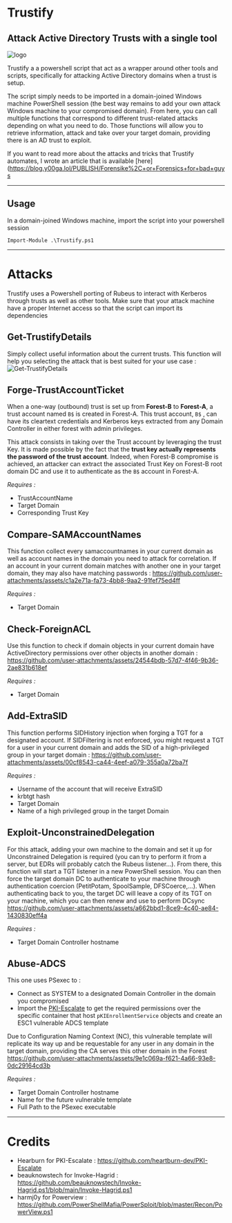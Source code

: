 # Trustify
## Attack Active Directory Trusts with a single tool

![logo](https://github.com/user-attachments/assets/59ecc4ad-ef36-4e4a-9499-e8b8d893d407)

Trustify a a powershell script that act as a wrapper around other tools and scripts, specifically for attacking Active Directory domains when a trust is setup.

The script simply needs to be imported in a domain-joined Windows machine PowerShell session (the best way remains to add your own attack Windows machine to your compromised domain). From here, you can call multiple functions that correspond to different trust-related attacks depending on what you need to do. Those functions will allow you to retrieve information, attack and take over your target domain, providing there is an AD trust to exploit.

If you want to read more about the attacks and tricks that Trustify automates, I wrote an article that is available [here](https://blog.y00ga.lol/PUBLISH/Forensike%2C+or+Forensics+for+bad+guys

----------

## Usage

In a domain-joined Windows machine, import the script into your powershell session
````
Import-Module .\Trustify.ps1
````

-------------
# Attacks 

Trustify uses a Powershell porting of Rubeus to interact with Kerberos through trusts as well as other tools. Make sure that your attack machine have a proper Internet access so that the script can import its dependencies

## Get-TrustifyDetails
Simply collect useful information about the current trusts. This function will help you selecting the attack that is best suited for your use case :
![Get-TrustifyDetails](https://github.com/user-attachments/assets/f3fcd181-5fab-449c-98f3-203209c7ae41)


## Forge-TrustAccountTicket
When a one-way (outbound) trust is set up from **Forest-B** to **Forest-A**, a trust account named ``B$`` is created in Forest-A. This trust account, ``B$`` , can have its cleartext credentials and Kerberos keys extracted from any Domain Controller in either forest with admin privileges.

This attack consists in taking over the Trust account by leveraging the trust Key. It is made possible by the fact that the **trust key actually represents the password of the trust account**. Indeed, when Forest-B compromise is achieved, an attacker can extract the associated Trust Key on Forest-B root domain DC and use it to authenticate as the ``B$`` account in Forest-A.

_Requires :_
- TrustAccountName
- Target Domain
- Corresponding Trust Key


## Compare-SAMAccountNames
This function collect every samaccountnames in your current domain as well as account names in the domain you need to attack for correlation. If an account in your current domain matches with another one in your target domain, they may also have matching passwords :
https://github.com/user-attachments/assets/c1a2e71a-fa73-4bb8-9aa2-91fef75ed4ff <br />

_Requires :_
- Target Domain

## Check-ForeignACL
Use this function to check if domain objects in your current domain have ActiveDirectory permissions over other objects in another domain :
https://github.com/user-attachments/assets/24544bdb-57d7-4f46-9b36-2ae831b618ef <br />

_Requires :_
- Target Domain

## Add-ExtraSID
This function performs SIDHistory injection when forging a TGT for a designated account. If SIDFiltering is not enforced, you might request a TGT for a user in your current domain and adds the SID of a high-privileged group in your target domain :
https://github.com/user-attachments/assets/00cf8543-ca44-4eef-a079-355a0a72ba7f <br />

_Requires :_
- Username of the account that will receive ExtraSID
- krbtgt hash
- Target Domain
- Name of a high privileged group in the target Domain

## Exploit-UnconstrainedDelegation
For this attack, adding your own machine to the domain and set it up for Unconstrained Delegation is required (you can try to perform it from a server, but EDRs will probably catch the Rubeus listener...). From there, this function will start a TGT listener in a new PowerShell session. You can then force the target domain DC to authenticate to your machine through authentication coercion (PetitPotam, SpoolSample, DFSCoerce,...). When authenticating back to you, the target DC will leave a copy of its TGT on your machine, which you can then renew and use to perform DCsync
https://github.com/user-attachments/assets/a662bbd1-8ce9-4c40-ae84-1430830eff4a <br />

_Requires :_
- Target Domain Controller hostname

## Abuse-ADCS
This one uses PSexec to :
- Connect as SYSTEM to a designated Domain Controller in the domain you compromised
- Import the [PKI-Escalate](https://github.com/heartburn-dev/PKI-Escalate) to get the required permissions over the specific container that host `pKIEnrollmentService` objects and create an ESC1 vulnerable ADCS template

Due to Configuration Naming Context (NC), this vulnerable template will replicate its way up and be requestable for any user in any domain in the target domain, providing the CA serves this other domain in the Forest
https://github.com/user-attachments/assets/9e1c069a-f621-4a66-93e8-0dc29164cd3b <br />

_Requires :_
- Target Domain Controller hostname
- Name for the future vulnerable template
- Full Path to the PSexec executable

----------
# Credits 

- Hearburn for PKI-Escalate : https://github.com/heartburn-dev/PKI-Escalate
- beauknowstech for Invoke-Hagrid : https://github.com/beauknowstech/Invoke-Hagrid.ps1/blob/main/Invoke-Hagrid.ps1
- harmj0y for Powerview : https://github.com/PowerShellMafia/PowerSploit/blob/master/Recon/PowerView.ps1
